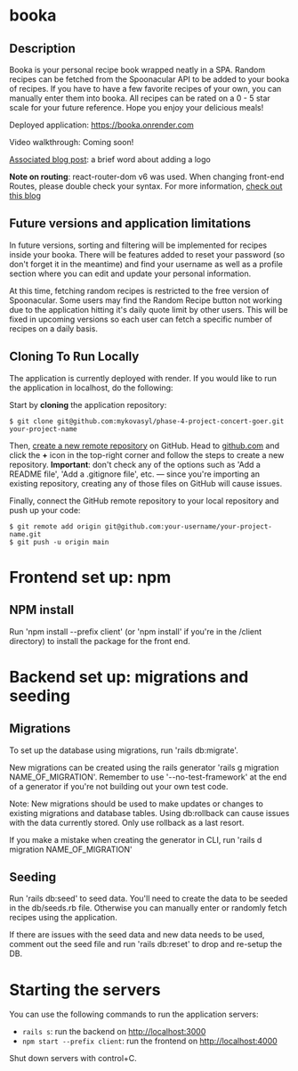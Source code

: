 # booka

## Description

Booka is your personal recipe book wrapped neatly in a SPA. Random recipes can be fetched from the Spoonacular API to be added to your booka of recipes. If you have to have a few favorite recipes of your own, you can manually enter them into booka. All recipes can be rated on a 0 - 5 star scale for your future reference. Hope you enjoy your delicious meals!

Deployed application: https://booka.onrender.com

Video walkthrough: Coming soon!

[Associated blog post](https://medium.com/@mykovasyl/adding-a-logo-react-36f0435cb6dc): a brief word about adding a logo

**Note on routing**: react-router-dom v6 was used. When changing front-end Routes, please double check your syntax. For more information, [check out this blog](https://blog.webdevsimplified.com/2022-07/react-router/)

## Future versions and application limitations

In future versions, sorting and filtering will be implemented for recipes inside your booka. There will be features added to reset your password (so don't forget it in the meantime) and find your username as well as a profile section where you can edit and update your personal information. 

At this time, fetching random recipes is restricted to the free version of Spoonacular. Some users may find the Random Recipe button not working due to the application hitting it's daily quote limit by other users. This will be fixed in upcoming versions so each user can fetch a specific number of recipes on a daily basis. 

## Cloning To Run Locally

The application is currently deployed with render. If you would like to run the application in localhost, do the following:

Start by **cloning** the application repository:

```console
$ git clone git@github.com:mykovasyl/phase-4-project-concert-goer.git your-project-name
```

Then, [create a new remote repository][create repo] on GitHub. Head to
[github.com](https://github.com) and click the **+** icon in the top-right
corner and follow the steps to create a new repository. **Important**: don't
check any of the options such as 'Add a README file', 'Add a .gitignore file',
etc. — since you're importing an existing repository, creating any of those
files on GitHub will cause issues.

[create repo]: https://docs.github.com/en/github/importing-your-projects-to-github/importing-source-code-to-github/adding-an-existing-project-to-github-using-the-command-line#adding-a-project-to-github-without-github-cli

Finally, connect the GitHub remote repository to your local repository and push
up your code:

```console
$ git remote add origin git@github.com:your-username/your-project-name.git
$ git push -u origin main
```
# Frontend set up: npm

## NPM install

Run 'npm install --prefix client' (or 'npm install' if you're in the /client directory) to install the package for the front end.

# Backend set up: migrations and seeding

## Migrations

To set up the database using migrations, run 'rails db:migrate'.

New migrations can be created using the rails generator 'rails g migration NAME_OF_MIGRATION'. Remember to use '--no-test-framework' at the end of a generator if you're not building out your own test code.

Note: New migrations should be used to make updates or changes to existing migrations and database tables. Using db:rollback can cause issues with the data currently stored. Only use rollback as a last resort.

If you make a mistake when creating the generator in CLI, run 'rails d migration NAME_OF_MIGRATION'

## Seeding

Run 'rails db:seed' to seed data. You'll need to create the data to be seeded in the db/seeds.rb file. Otherwise you can manually enter or randomly fetch recipes using the application.

If there are issues with the seed data and new data needs to be used, comment out the seed file and run 'rails db:reset' to drop and re-setup the DB.

# Starting the servers

You can use the following commands to run the application servers:

- `rails s`: run the backend on [http://localhost:3000](http://localhost:3000)
- `npm start --prefix client`: run the frontend on
  [http://localhost:4000](http://localhost:4000)

Shut down servers with control+C.
